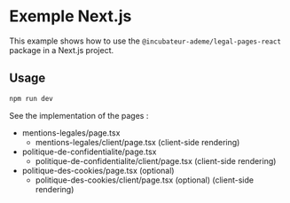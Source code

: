 # Exemple Next.js

This example shows how to use the `@incubateur-ademe/legal-pages-react` package in a Next.js project.

## Usage

```bash
npm run dev
```

See the implementation of the pages :

-   mentions-legales/page.tsx
    -   mentions-legales/client/page.tsx (client-side rendering)
-   politique-de-confidentialite/page.tsx
    -   politique-de-confidentialite/client/page.tsx (client-side rendering)
-   politique-des-cookies/page.tsx (optional)
    -   politique-des-cookies/client/page.tsx (optional) (client-side rendering)
